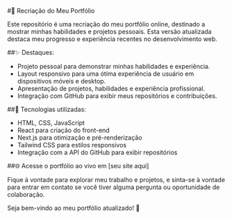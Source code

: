 #🚀 Recriação do Meu Portfólio

Este repositório é uma recriação do meu portfólio online, destinado a mostrar minhas habilidades e projetos pessoais. Esta versão atualizada destaca meu progresso e experiência recentes no desenvolvimento web.

##✨ Destaques:

- Projeto pessoal para demonstrar minhas habilidades e experiência.
- Layout responsivo para uma ótima experiência de usuário em dispositivos móveis e desktop.
- Apresentação de projetos, habilidades e experiência profissional.
- Integração com GitHub para exibir meus repositórios e contribuições.

##🔧 Tecnologias utilizadas:

- HTML, CSS, JavaScript
- React para criação do front-end
- Next.js para otimização e pré-renderização
- Tailwind CSS para estilos responsivos
- Integração com a API do GitHub para exibir repositórios

##🌐 Acesse o portfólio ao vivo em [seu site aqui]

Fique à vontade para explorar meu trabalho e projetos, e sinta-se à vontade para entrar em contato se você tiver alguma pergunta ou oportunidade de colaboração.

Seja bem-vindo ao meu portfólio atualizado! 🌟

